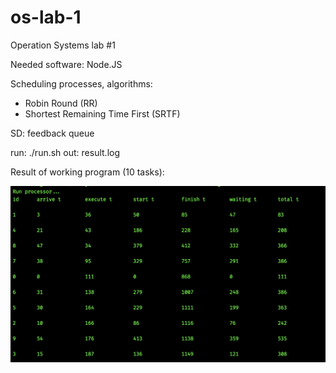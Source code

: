 # os-lab-1
Operation Systems lab #1

Needed software: Node.JS

Scheduling processes, algorithms:
- Robin Round (RR)
- Shortest Remaining Time First (SRTF)

SD: feedback queue

run: ./run.sh
out: result.log

Result of working program (10 tasks):

![result picture](https://github.com/bohdan-sokolovskyi/os-lab-1/blob/master/screen-result.png)
